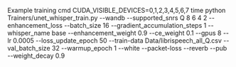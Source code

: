 Example training cmd
CUDA_VISIBLE_DEVICES=0,1,2,3,4,5,6,7 time python Trainers/unet_whisper_train.py --wandb --supported_snrs Q 8 6 4 2 --enhancement_loss --batch_size 16 --gradient_accumulation_steps 1 --whisper_name base --enhancement_weight 0.9 --ce_weight 0.1 --gpus 8 --lr 0.0005 --loss_update_epoch 50 --train-data Data/librispeech_all_Q.csv --val_batch_size 32 --warmup_epoch 1 --white --packet-loss --reverb --pub --weight_decay 0.9
